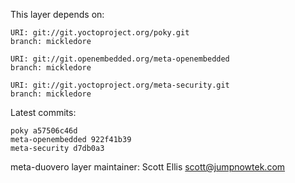 This layer depends on:

    URI: git://git.yoctoproject.org/poky.git
    branch: mickledore

    URI: git://git.openembedded.org/meta-openembedded
    branch: mickledore

    URI: git://git.yoctoproject.org/meta-security.git
    branch: mickledore

Latest commits:

    poky a57506c46d
    meta-openembedded 922f41b39
    meta-security d7db0a3

meta-duovero layer maintainer: Scott Ellis <scott@jumpnowtek.com>
